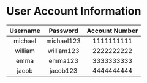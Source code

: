 # User Account Information

| Username        | Password           | Account Number  |
| :------------: |:-------------:| :------:|
| michael      | michael123 | 1111111111 |
| william      | william123      |   2222222222 |
| emma | emma123      |    3333333333 |
| jacob | jacob123      |    4444444444 |
